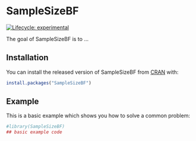 
<!-- README.md is generated from README.Rmd. Please edit that file -->

# SampleSizeBF

<!-- badges: start -->

[![Lifecycle:
experimental](https://img.shields.io/badge/lifecycle-experimental-orange.svg)](https://www.tidyverse.org/lifecycle/#experimental)
<!-- badges: end -->

The goal of SampleSizeBF is to …

## Installation

You can install the released version of SampleSizeBF from
[CRAN](https://CRAN.R-project.org) with:

``` r
install.packages("SampleSizeBF")
```

## Example

This is a basic example which shows you how to solve a common problem:

``` r
#library(SampleSizeBF)
## basic example code
```
